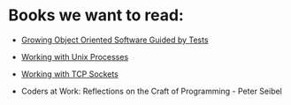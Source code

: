 # Books we want to read:

* [Growing Object Oriented Software Guided by
Tests](http://www.amazon.com/Growing-Object-Oriented-Software-Guided-Tests/dp/0321503627/ref=sr_1_1?ie=UTF8&qid=1351957164&sr=8-1&keywords=object+oriented+software+guided+by+tests)

* [Working with Unix
Processes](http://pragprog.com/book/jsunix/working-with-unix-processes)

* [Working with TCP Sockets](http://workingwithtcpsockets.com/)

* Coders at Work: Reflections on the Craft of Programming - Peter Seibel